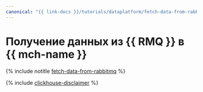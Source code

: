 ```yaml
---
canonical: "{{ link-docs }}/tutorials/dataplatform/fetch-data-from-rabbitmq"
---
```


# Получение данных из {{ RMQ }} в {{ mch-name }}

{% include notitle [fetch-data-from-rabbitmq](../../_tutorials/dataplatform/fetch-data-from-rabbitmq.md) %}

{% include [clickhouse-disclaimer](../../_includes/clickhouse-disclaimer.md) %}
